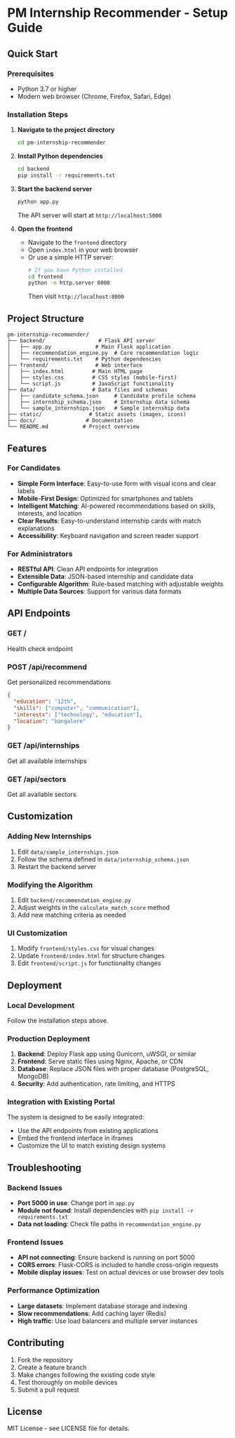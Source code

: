 # PM Internship Recommender - Setup Guide

## Quick Start

### Prerequisites
- Python 3.7 or higher
- Modern web browser (Chrome, Firefox, Safari, Edge)

### Installation Steps

1. **Navigate to the project directory**
   ```bash
   cd pm-internship-recommender
   ```

2. **Install Python dependencies**
   ```bash
   cd backend
   pip install -r requirements.txt
   ```

3. **Start the backend server**
   ```bash
   python app.py
   ```
   The API server will start at `http://localhost:5000`

4. **Open the frontend**
   - Navigate to the `frontend` directory
   - Open `index.html` in your web browser
   - Or use a simple HTTP server:
     ```bash
     # If you have Python installed
     cd frontend
     python -m http.server 8000
     ```
     Then visit `http://localhost:8000`

## Project Structure

```
pm-internship-recommender/
├── backend/                 # Flask API server
│   ├── app.py              # Main Flask application
│   ├── recommendation_engine.py  # Core recommendation logic
│   └── requirements.txt    # Python dependencies
├── frontend/               # Web interface
│   ├── index.html         # Main HTML page
│   ├── styles.css         # CSS styles (mobile-first)
│   └── script.js          # JavaScript functionality
├── data/                  # Data files and schemas
│   ├── candidate_schema.json     # Candidate profile schema
│   ├── internship_schema.json    # Internship data schema
│   └── sample_internships.json   # Sample internship data
├── static/               # Static assets (images, icons)
├── docs/                # Documentation
└── README.md           # Project overview
```

## Features

### For Candidates
- **Simple Form Interface**: Easy-to-use form with visual icons and clear labels
- **Mobile-First Design**: Optimized for smartphones and tablets
- **Intelligent Matching**: AI-powered recommendations based on skills, interests, and location
- **Clear Results**: Easy-to-understand internship cards with match explanations
- **Accessibility**: Keyboard navigation and screen reader support

### For Administrators
- **RESTful API**: Clean API endpoints for integration
- **Extensible Data**: JSON-based internship and candidate data
- **Configurable Algorithm**: Rule-based matching with adjustable weights
- **Multiple Data Sources**: Support for various data formats

## API Endpoints

### GET /
Health check endpoint

### POST /api/recommend
Get personalized recommendations
```json
{
  "education": "12th",
  "skills": ["computer", "communication"],
  "interests": ["technology", "education"],
  "location": "bangalore"
}
```

### GET /api/internships
Get all available internships

### GET /api/sectors
Get all available sectors

## Customization

### Adding New Internships
1. Edit `data/sample_internships.json`
2. Follow the schema defined in `data/internship_schema.json`
3. Restart the backend server

### Modifying the Algorithm
1. Edit `backend/recommendation_engine.py`
2. Adjust weights in the `calculate_match_score` method
3. Add new matching criteria as needed

### UI Customization
1. Modify `frontend/styles.css` for visual changes
2. Update `frontend/index.html` for structure changes
3. Edit `frontend/script.js` for functionality changes

## Deployment

### Local Development
Follow the installation steps above.

### Production Deployment
1. **Backend**: Deploy Flask app using Gunicorn, uWSGI, or similar
2. **Frontend**: Serve static files using Nginx, Apache, or CDN
3. **Database**: Replace JSON files with proper database (PostgreSQL, MongoDB)
4. **Security**: Add authentication, rate limiting, and HTTPS

### Integration with Existing Portal
The system is designed to be easily integrated:
- Use the API endpoints from existing applications
- Embed the frontend interface in iframes
- Customize the UI to match existing design systems

## Troubleshooting

### Backend Issues
- **Port 5000 in use**: Change port in `app.py`
- **Module not found**: Install dependencies with `pip install -r requirements.txt`
- **Data not loading**: Check file paths in `recommendation_engine.py`

### Frontend Issues
- **API not connecting**: Ensure backend is running on port 5000
- **CORS errors**: Flask-CORS is included to handle cross-origin requests
- **Mobile display issues**: Test on actual devices or use browser dev tools

### Performance Optimization
- **Large datasets**: Implement database storage and indexing
- **Slow recommendations**: Add caching layer (Redis)
- **High traffic**: Use load balancers and multiple server instances

## Contributing

1. Fork the repository
2. Create a feature branch
3. Make changes following the existing code style
4. Test thoroughly on mobile devices
5. Submit a pull request

## License

MIT License - see LICENSE file for details.